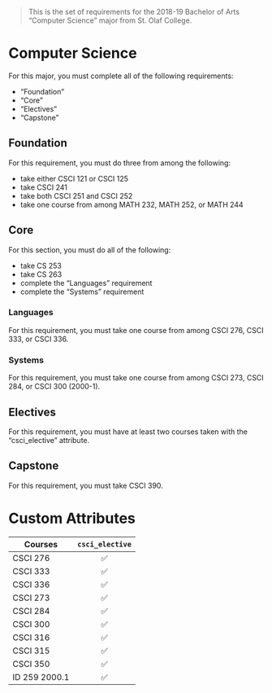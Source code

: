 > This is the set of requirements for the 2018-19 Bachelor of Arts “Computer Science” major from St. Olaf College.

# Computer Science
For this major, you must complete all of the following requirements:

- “Foundation”
- “Core”
- “Electives”
- “Capstone”

## Foundation
For this requirement, you must do three from among the following:

- take either CSCI 121 or CSCI 125
- take CSCI 241
- take both CSCI 251 and CSCI 252
- take one course from among MATH 232, MATH 252, or MATH 244


## Core
For this section, you must do all of the following:

- take CS 253
- take CS 263
- complete the “Languages” requirement
- complete the “Systems” requirement

### Languages
For this requirement, you must take one course from among CSCI 276, CSCI 333, or CSCI 336.

### Systems
For this requirement, you must take one course from among CSCI 273, CSCI 284, or CSCI 300 (2000-1).


## Electives
For this requirement, you must have at least two courses taken with the “csci_elective” attribute.


## Capstone
For this requirement, you must take CSCI 390.

# Custom Attributes

Courses | `csci_elective`
--- | :---:
CSCI 276 | ✅
CSCI 333 | ✅
CSCI 336 | ✅
CSCI 273 | ✅
CSCI 284 | ✅
CSCI 300 | ✅
CSCI 316 | ✅
CSCI 315 | ✅
CSCI 350 | ✅
ID 259 2000.1 | ✅

